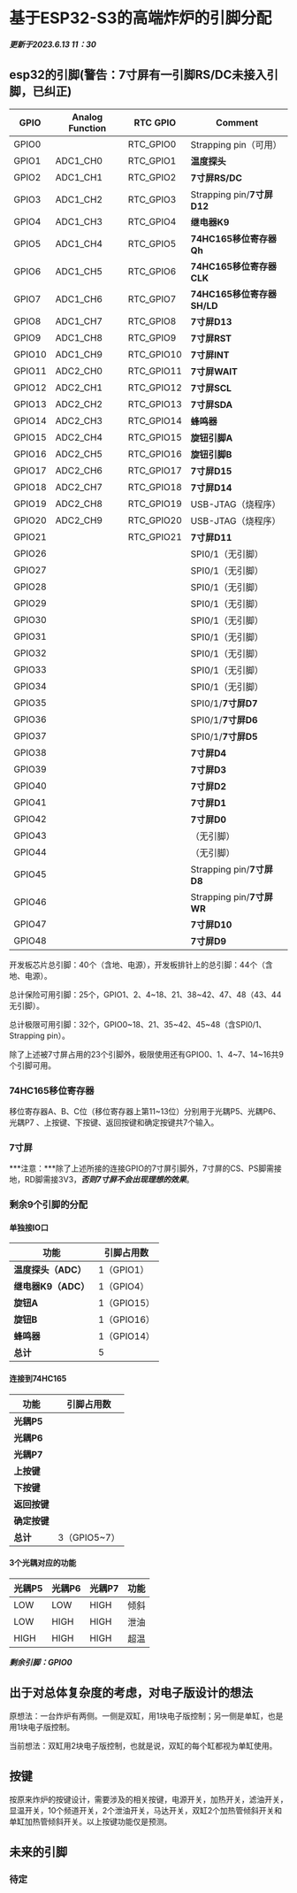 # 基于ESP32-S3的高端炸炉的引脚分配

***更新于2023.6.13 11：30***

## esp32的引脚(警告：7寸屏有一引脚RS/DC未接入引脚，已纠正)

| GPIO   | Analog Function | RTC GPIO   | Comment                  |
| ------ | --------------- | ---------- | ------------------------ |
| GPIO0  |                 | RTC_GPIO0  | Strapping pin（可用）        |
| GPIO1  | ADC1_CH0        | RTC_GPIO1  | **温度探头**                 |
| GPIO2  | ADC1_CH1        | RTC_GPIO2  | **7寸屏RS/DC**             |
| GPIO3  | ADC1_CH2        | RTC_GPIO3  | Strapping pin/**7寸屏D12** |
| GPIO4  | ADC1_CH3        | RTC_GPIO4  | **继电器K9**                |
| GPIO5  | ADC1_CH4        | RTC_GPIO5  | **74HC165移位寄存器Qh**       |
| GPIO6  | ADC1_CH5        | RTC_GPIO6  | **74HC165移位寄存器CLK**      |
| GPIO7  | ADC1_CH6        | RTC_GPIO7  | **74HC165移位寄存器SH/LD**    |
| GPIO8  | ADC1_CH7        | RTC_GPIO8  | **7寸屏D13**               |
| GPIO9  | ADC1_CH8        | RTC_GPIO9  | **7寸屏RST**               |
| GPIO10 | ADC1_CH9        | RTC_GPIO10 | **7寸屏INT**               |
| GPIO11 | ADC2_CH0        | RTC_GPIO11 | **7寸屏WAIT**              |
| GPIO12 | ADC2_CH1        | RTC_GPIO12 | **7寸屏SCL**               |
| GPIO13 | ADC2_CH2        | RTC_GPIO13 | **7寸屏SDA**               |
| GPIO14 | ADC2_CH3        | RTC_GPIO14 | **蜂鸣器**                  |
| GPIO15 | ADC2_CH4        | RTC_GPIO15 | **旋钮引脚A**                |
| GPIO16 | ADC2_CH5        | RTC_GPIO16 | **旋钮引脚B**                |
| GPIO17 | ADC2_CH6        | RTC_GPIO17 | **7寸屏D15**               |
| GPIO18 | ADC2_CH7        | RTC_GPIO18 | **7寸屏D14**               |
| GPIO19 | ADC2_CH8        | RTC_GPIO19 | USB-JTAG（烧程序）            |
| GPIO20 | ADC2_CH9        | RTC_GPIO20 | USB-JTAG（烧程序）            |
| GPIO21 |                 | RTC_GPIO21 | **7寸屏D11**               |
| GPIO26 |                 |            | SPI0/1（无引脚）              |
| GPIO27 |                 |            | SPI0/1（无引脚）              |
| GPIO28 |                 |            | SPI0/1（无引脚）              |
| GPIO29 |                 |            | SPI0/1（无引脚）              |
| GPIO30 |                 |            | SPI0/1（无引脚）              |
| GPIO31 |                 |            | SPI0/1（无引脚）              |
| GPIO32 |                 |            | SPI0/1（无引脚）              |
| GPIO33 |                 |            | SPI0/1（无引脚）              |
| GPIO34 |                 |            | SPI0/1（无引脚）              |
| GPIO35 |                 |            | SPI0/1/**7寸屏D7**         |
| GPIO36 |                 |            | SPI0/1/**7寸屏D6**         |
| GPIO37 |                 |            | SPI0/1/**7寸屏D5**         |
| GPIO38 |                 |            | **7寸屏D4**                |
| GPIO39 |                 |            | **7寸屏D3**                |
| GPIO40 |                 |            | **7寸屏D2**                |
| GPIO41 |                 |            | **7寸屏D1**                |
| GPIO42 |                 |            | **7寸屏D0**                |
| GPIO43 |                 |            | （无引脚）                    |
| GPIO44 |                 |            | （无引脚）                    |
| GPIO45 |                 |            | Strapping pin/**7寸屏D8**  |
| GPIO46 |                 |            | Strapping pin/**7寸屏WR**  |
| GPIO47 |                 |            | **7寸屏D10**               |
| GPIO48 |                 |            | **7寸屏D9**                |

开发板芯片总引脚：40个（含地、电源），开发板排针上的总引脚：44个（含地、电源）。

总计保险可用引脚：25个，GPIO1、2、4~18、21、38~42、47、48（43、44无引脚）。

总计极限可用引脚：32个，GPIO0~18、21、35~42、45~48（含SPI0/1、Strapping pin）。

除了上述被7寸屏占用的23个引脚外，极限使用还有GPIO0、1、4~7、14~16共9个引脚可用。

### 74HC165移位寄存器

移位寄存器A、B、C位（移位寄存器上第11~13位）分别用于光耦P5、光耦P6、光耦P7 、上按键、下按键、返回按键和确定按键共7个输入。

### 7寸屏

***注意：***除了上述所接的连接GPIO的7寸屏引脚外，7寸屏的CS、PS脚需接地，RD脚需接3V3，***否则7寸屏不会出现理想的效果***。

### 剩余9个引脚的分配

#### 单独接IO口

| 功能             | 引脚占用数     |
| -------------- | --------- |
| **温度探头（ADC）**  | 1（GPIO1）  |
| **继电器K9（ADC）** | 1（GPIO4）  |
| **旋钮A**        | 1（GPIO15） |
| **旋钮B**        | 1（GPIO16） |
| **蜂鸣器**        | 1（GPIO14） |
| **总计**         | 5         |

#### 连接到74HC165

| 功能       | 引脚占用数      |
| -------- | ---------- |
| **光耦P5** |            |
| **光耦P6** |            |
| **光耦P7** |            |
| **上按键**  |            |
| **下按键**  |            |
| **返回按键** |            |
| **确定按键** |            |
| **总计**   | 3（GPIO5~7） |

#### 3个光耦对应的功能

| 光耦P5 | 光耦P6 | 光耦P7 | 功能  |
| ---- | ---- | ---- | --- |
| LOW  | LOW  | HIGH | 倾斜  |
| LOW  | HIGH | HIGH | 泄油  |
| HIGH | HIGH | HIGH | 超温  |

***剩余引脚：GPIO0***

## 出于对总体复杂度的考虑，对电子版设计的想法

原想法：一台炸炉有两侧。一侧是双缸，用1块电子版控制；另一侧是单缸，也是用1块电子版控制。

当前想法：双缸用2块电子版控制，也就是说，双缸的每个缸都视为单缸使用。

## 按键

按原来炸炉的按键设计，需要涉及的相关按键，电源开关，加热开关，滤油开关，显温开关，10个频道开关，2个泄油开关，马达开关，双缸2个加热管倾斜开关和单缸加热管倾斜开关。以上按键功能仅是预测。

## 未来的引脚

### 待定
